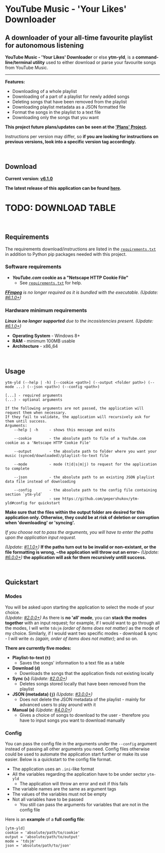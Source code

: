 # **YouTube Music - 'Your Likes' Downloader**
## A downloader of your all-time favourite playlist for autonomous listening

**YouTube Music - 'Your Likes' Downloader** or else **ytm-yld**, is a **command-line/terminal utility** used to either download or parse your favourite songs from YouTube Music.

***

**Features:**
- Downloading of a whole playlist
- Downloading of a part of a playlist for newly added songs
- Deleting songs that have been removed from the playlist
- Downloading playlist metadata as a JSON formatted file
- Format the songs in the playlist to a text file
- Downloading only the songs that you want

**This project future plans/updates can be seen at the ['Plans' Project](https://github.com/pepershukov/ytm-yld/projects/1).**  

Instructions per version may differ, so **if you are looking for instructions on previous versions, look into a specific version tag accordingly.**

&nbsp;

## Download

**Current version: [v6.1.0](https://github.com/pepershukov/ytm-yld/releases/tag/v6.1.0)**

**The latest release of this application can be found [here](https://github.com/pepershukov/ytm-yld/releases/latest).**

# TODO: DOWNLOAD TABLE

&nbsp;

## Requirements

The requirements download/instructions are listed in the [`requirements.txt`](https://raw.githubusercontent.com/pepershukov/ytm-yld/main/requirements.txt) in addition to Python pip packages needed with this project.

### Software requirements
- ***YouTube.com* cookie as a "Netscape HTTP Cookie File"**
  - See [`requirements.txt`](https://raw.githubusercontent.com/pepershukov/ytm-yld/main/requirements.txt) for help.

_**[FFmpeg](https://ffmpeg.org/)** is no longer required as it is bundled with the executable._  _(Update: [#6.1.0+](https://github.com/pepershukov/ytm-yld/releases/tag/v6.1.0))_

### Hardware minimum requirements
_**Linux is no longer supported** due to the incosistencies present._ _(Update: [#6.1.0+](https://github.com/pepershukov/ytm-yld/releases/tag/v6.1.0))_
- **Operating System** - Windows 8+
- **RAM** - minimum 100MB usable
- **Architecture** - x86_64

&nbsp;

## Usage

```
ytm-yld (--help | -h) [--cookie <path>] (--output <folder path>) (--mode ...) (--json <path>) (--config <path>)

[...] - required arguments
(...) - optional arguments

If the following arguments are not passed, the application will request them when necessary.
If they fail to validate, the application will recursively ask for them until success.
Arguments:
    --help | -h     - shows this message and exits

    --cookie        - the absolute path to file of a YouTube.com cookie as a 'Netscape HTTP Cookie File'
    
    --output        - the absolute path to folder where you want your music (synced/downloaded)/playlist-to-text file
    
    --mode          - mode (t|d|s|m|j) to request for the application to complete
    
    --json          - the absolute path to an existing JSON playlist data file instead of downloading
    
    --config        - the absolute path to the config file containing section `ytm-yld`
                    - see https://github.com/pepershukov/ytm-yld#config for quickstart
```

**Make sure that the files within the output folder are desired for this application only. Otherwise, they could be at risk of deletion or corruption when 'downloading' or 'syncing'.**

*If you choose not to pass the arguments, you will have to enter the paths upon the application input request.*

_(Update: [#1.1.0+](https://github.com/pepershukov/ytm-yld/releases/tag/v1.1.0))_ **If the paths turn out to be invalid or non-existant, or the file formatting is wrong, ~the application will throw out an error~** _(Update: [#6.0.0+](https://github.com/pepershukov/ytm-yld/releases/tag/v6.0.0))_ **the application will ask for them recursively untill success.**

&nbsp;

## Quickstart

### Modes
You will be asked upon starting the application to select the mode of your choice.  
_(Update: [#2.0.0+](https://github.com/pepershukov/ytm-yld/releases/tag/v2.0.0))_ As there is **no 'all' mode**, you can **stack the modes together** with an input request; for example, if I would want to go through all the modes, I will write `tdsjm` _(order of items does not matter)_ as the mode of my choice. Similarly, if I would want two specific modes - download & sync - I will write `ds` _(again, order of items does not matter)_; and so on.

**There are currently five modes:**
- **Playlist-to-text (`t`)**
  - Saves the songs' information to a text file as a table
- **Download (`d`)**
  - Downloads the songs that the application finds not existing locally
- **Sync (`s`)** _(Update: [#2.0.0+](https://github.com/pepershukov/ytm-yld/releases/tag/v2.0.0))_
  - Deletes songs stored locally that have been removed from the playlist
- **JSON (metadata) (`j`)** _(Update: [#3.0.0+](https://github.com/pepershukov/ytm-yld/releases/tag/v3.0.0))_
  - Does not delete the JSON metadata of the playlist - mainly for advanced users to play around with it
- **Manual (`m`)** _(Update: [#4.0.0+](https://github.com/pepershukov/ytm-yld/releases/tag/v4.0.0))_
  - Gives a choice of songs to download to the user - therefore you have to input songs you want to download manually

### Config
You can pass the config file in the arguments under the `--config` argument instead of passing all other arguments you need. Config files otherwise could be used to automate the application start further or make its use easier. Below is a quickstart to the config file format.

- The application uses an `.ini`-like format
- All the variables regarding the application have to be under sector `ytm-yld`
  - The application will throw an error and exit if this fails
- The variable names are the same as argument tags
- The values of the variables must not be empty
- Not all variables have to be passed
  - You still can pass the arguments for variables that are not in the config file

Here is an **example** of a **full config file**:
```
[ytm-yld]
cookie = 'absolute/path/to/cookie'
output = 'absolute/path/to/output'
mode = 'tdsjm'
json = 'absolute/path/to/json'
```